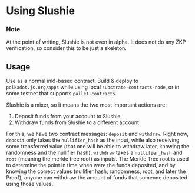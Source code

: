 # Using Slushie

### Note
At the point of writing, Slushie is not even in alpha.
It does not do any ZKP verification, so consider this to be just a skeleton.

## Usage

Use as a normal ink!-based contract.
Build & deploy to `polkadot.js.org/apps` while using local `substrate-contracts-node`, or
in some testnet that supports `pallet-contracts`.

Slushie is a mixer, so it means the two most important actions are:
1) Deposit funds from your account to Slushie
2) Withdraw funds from Slushie to a different account

For this, we have two contract messages: `deposit` and `withdraw`.
Right now, `deposit` only takes the `nullifier_hash` as the input,
while also receiving some transferred value (that one will be
able to withdraw later, knowing the randomness and the nullifier hash).
`withdraw` takes a `nullifier_hash` and `root` (meaning
the merkle tree root) as inputs. The Merkle Tree root is used to determine
the point in time when were the funds deposited, and by knowing the
correct values (nullifier hash, randomness, root, and later the Proof),
anyone can withdraw the amount of funds that someone deposited using
those values.